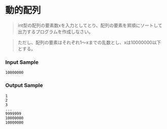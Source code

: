 # 動的配列
> int型の配列の要素数xを入力としてとり、配列の要素を昇順にソートして出力するプログラムを作成しなさい。

> ただし、配列の要素はそれぞれ1〜xまでの乱数とし、xは10000000以下とする。

### Input Sample
```
10000000
```

### Output Sample
```
1
2
3
...
9999999
10000000
10000000
```
